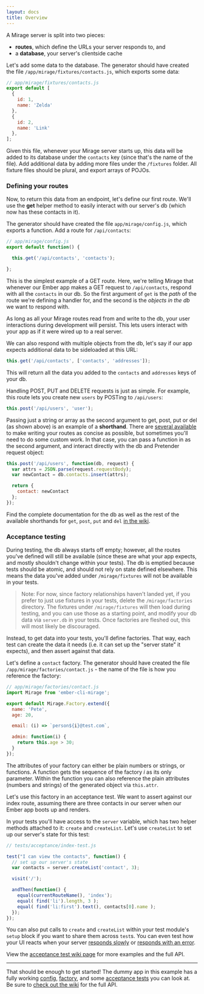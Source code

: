 ```yaml
---
layout: docs
title: Overview
---
```


A Mirage server is split into two pieces:

 - **routes**, which define the URLs your server responds to, and
 - a **database**, your server's clientside cache

Let's add some data to the database. The generator should have created the file `/app/mirage/fixtures/contacts.js`, which exports some data:

```js
// app/mirage/fixtures/contacts.js
export default [
  {
    id: 1,
    name: 'Zelda'
  },
  {
    id: 2,
    name: 'Link'
  },
];
```

Given this file, whenever your Mirage server starts up, this data will be added to its database under the `contacts` key (since that's the name of the file). Add additional data by adding more files under the `/fixtures` folder. All fixture files should be plural, and export arrays of POJOs.

### Defining your routes

Now, to return this data from an endpoint, let's define our first route. We'll use the **get** helper method to easily interact with our server's db (which now has these contacts in it).

The generator should have created the file `app/mirage/config.js`, which exports a function. Add a route for `/api/contacts`:

```js
// app/mirage/config.js
export default function() {

  this.get('/api/contacts', 'contacts');

};
```

This is the simplest example of a GET route. Here, we're telling Mirage that whenever our Ember app makes a GET request to `/api/contacts`, respond with all the `contacts` in our db. So the first argument of `get` is the *path* of the route we're defining a handler for, and the second is the *objects in the db* we want to respond with.

As long as all your Mirage routes read from and write to the db, your user interactions during development will persist. This lets users interact with your app as if it were wired up to a real server.

We can also respond with multiple objects from the db, let's say if our app expects additional data to be sideloaded at this URL:

```js
this.get('/api/contacts', ['contacts', 'addresses']);
```

This will return all the data you added to the `contacts` and `addresses` keys of your db.

Handling POST, PUT and DELETE requests is just as simple. For example, this route lets you create new `users` by POSTing to `/api/users`:

```js
this.post('/api/users', 'user');
```

Passing just a string or array as the second argument to get, post, put or del
(as shown above) is an example of a **shorthand**. There are [several available](../../wiki/HTTP-Verb-methods)
to make writing your routes as concise as possible, but sometimes you'll need
to do some custom work. In that case, you can pass a function in as the second
argument, and interact directly with the db and Pretender request object:

```js
this.post('/api/users', function(db, request) {
  var attrs = JSON.parse(request.requestBody);
  var newContact = db.contacts.insert(attrs);

  return {
    contact: newContact
  };
});
```

Find the complete documentation for the db as well as the rest of the
available shorthands for `get`, `post`, `put` and `del` [in the wiki](../../wiki).

### Acceptance testing

During testing, the db always starts off empty; however, all the routes you've defined will still be available (since these are what your app expects, and mostly shouldn't change within your tests). The db is emptied because tests should be atomic, and should not rely on state defined elsewhere. This means the data you've added under `/mirage/fixtures` will not be available in your tests.

> Note: For now, since factory relationships haven't landed yet, if you prefer to just use fixtures in your tests, delete the `/mirage/factories` directory. The fixtures under `/mirage/fixtures` will then load during testing, and you can use those as a starting point, and modify your db data via `server.db` in your tests. Once factories are fleshed out, this will most likely be discouraged.

Instead, to get data into your tests, you'll define factories. That way, each test can create the data it needs (i.e. it can set up the "server state" it expects), and then assert against that data.

Let's define a `contact` factory. The generator should have created the file `/app/mirage/factories/contact.js` - the name of the file is how you reference the factory:

```js
// app/mirage/factories/contact.js
import Mirage from 'ember-cli-mirage';

export default Mirage.Factory.extend({
  name: 'Pete',
  age: 20,

  email: (i) => `person${i}@test.com`,

  admin: function(i) {
    return this.age > 30;
  }
});
```

The attributes of your factory can either be plain numbers or strings, or functions. A function gets the sequence of the factory *i* as its only parameter. Within the function you can also reference the plain attributes (numbers and strings) of the generated object via `this.attr`.

Let's use this factory in an acceptance test. We want to assert against our index route, assuming there are three contacts in our server when our Ember app boots up and renders.

In your tests you'll have access to the `server` variable, which has two helper methods attached to it: `create` and `createList`. Let's use `createList` to set up our server's state for this test:

```js
// tests/acceptance/index-test.js

test("I can view the contacts", function() {
  // set up our server's state
  var contacts = server.createList('contact', 3);

  visit('/');

  andThen(function() {
    equal(currentRouteName(), 'index');
    equal( find('li').length, 3 );
    equal( find('li:first').text(), contacts[0].name );
  });
});
```

You can also put calls to `create` and `createList` within your test module's `setup` block if you want to share them across `test`s. You can even test how your UI reacts when your server [responds slowly](https://github.com/samselikoff/ember-cli-mirage/wiki/Acceptance-testing#timing) or [responds with an error](https://github.com/samselikoff/ember-cli-mirage/wiki/Acceptance-testing#verb).

View the [acceptance test wiki page](../../wiki/Acceptance-testing) for more examples and the full API.

-----

That should be enough to get started! The dummy app in this example has a fully working [config](tests/dummy/app/mirage/config.js), [factory](tests/factories/contact.js), and some [acceptance tests](tests/acceptance) you can look at. Be sure to [check out the wiki](../../wiki) for the full API.
